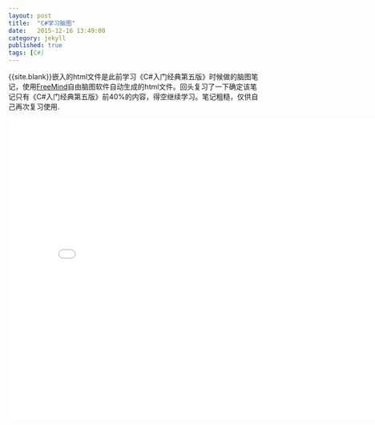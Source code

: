 ```yaml
---
layout: post
title:  "C#学习脑图"
date:   2015-12-16 13:49:00
category: jekyll
published: true
tags: [C#]
---
```


{{site.blank}}嵌入的html文件是此前学习《C#入门经典第五版》时候做的脑图笔记，使用[FreeMind][1]自由脑图软件自动生成的html文件。回头复习了一下确定该笔记只有《C#入门经典第五版》前40%的内容，得空继续学习。笔记粗糙，仅供自己再次复习使用.

<embed src="{{site.assetsurl}}Csharp_study_note.html" width="800" height="600"/>


[1]:http://freemind.sourceforge.net/wiki/index.php/Main_Page

